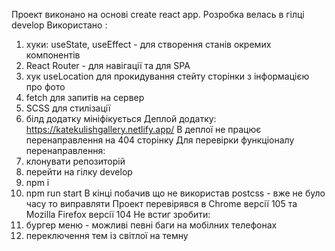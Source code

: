 Проект виконано на основі create react app. Розробка велась в гілці develop
Використано :
1) хуки: useState, useEffect - для створення станів окремих компонентів
2) React Router - для навігації та для SPA 
3) хук useLocation для прокидування стейту сторінки з інформацією про фото
4) fetch для запитів на сервер
5) SCSS для стилізації
6) білд додатку мініфікується
Деплой додатку: https://katekulishgallery.netlify.app/
В деплої не працює перенаправлення на 404 сторінку
Для перевірки функціоналу перенаправлення:
1) клонувати репозиторій
2) перейти на гілку develop
3) npm i
4) npm run start
В кінці побачив що не використав postcss - вже не було часу то виправляти
Проект перевірявся в Chrome версії 105 та Mozilla Firefox версії 104
Не встиг зробити: 
1) бургер меню - можливі певні баги на мобілних телефонах
2) переключення тем із світлої на темну
